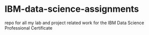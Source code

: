 # IBM-data-science-assignments

repo for all my lab and project related work for the IBM Data Science Professional Certificate
